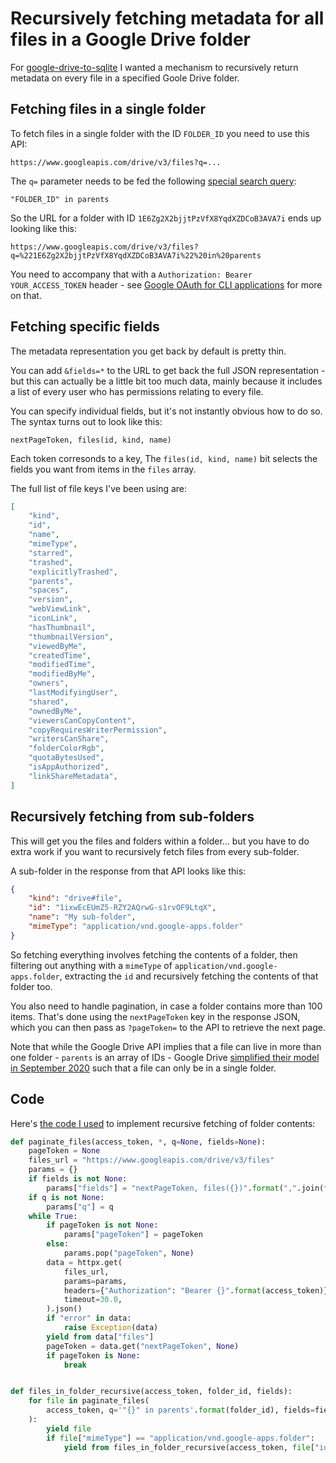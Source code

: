 # Recursively fetching metadata for all files in a Google Drive folder

For [google-drive-to-sqlite](https://github.com/simonw/google-drive-to-sqlite) I wanted a mechanism to recursively return metadata on every file in a specified Goole Drive folder.

## Fetching files in a single folder

To fetch files in a single folder with the ID `FOLDER_ID` you need to use this API:

    https://www.googleapis.com/drive/v3/files?q=...

The `q=` parameter needs to be fed the following [special search query](https://developers.google.com/drive/api/v3/search-files):

    "FOLDER_ID" in parents

So the URL for a folder with ID `1E6Zg2X2bjjtPzVfX8YqdXZDCoB3AVA7i` ends up looking like this:

    https://www.googleapis.com/drive/v3/files?q=%221E6Zg2X2bjjtPzVfX8YqdXZDCoB3AVA7i%22%20in%20parents

You need to accompany that with a `Authorization: Bearer YOUR_ACCESS_TOKEN` header - see [Google OAuth for CLI applications](https://til.simonwillison.net/googlecloud/google-oauth-cli-application) for more on that.

## Fetching specific fields

The metadata representation you get back by default is pretty thin.

You can add `&fields=*` to the URL to get back the full JSON representation - but this can actually be a little bit too much data, mainly because it includes a list of every user who has permissions relating to every file.

You can specify individual fields, but it's not instantly obvious how to do so. The syntax turns out to look like this:

    nextPageToken, files(id, kind, name)

Each token corresonds to a key, The `files(id, kind, name)` bit selects the fields you want from items in the `files` array.

The full list of file keys I've been using are:

```json
[
    "kind",
    "id",
    "name",
    "mimeType",
    "starred",
    "trashed",
    "explicitlyTrashed",
    "parents",
    "spaces",
    "version",
    "webViewLink",
    "iconLink",
    "hasThumbnail",
    "thumbnailVersion",
    "viewedByMe",
    "createdTime",
    "modifiedTime",
    "modifiedByMe",
    "owners",
    "lastModifyingUser",
    "shared",
    "ownedByMe",
    "viewersCanCopyContent",
    "copyRequiresWriterPermission",
    "writersCanShare",
    "folderColorRgb",
    "quotaBytesUsed",
    "isAppAuthorized",
    "linkShareMetadata",
]
```

## Recursively fetching from sub-folders

This will get you the files and folders within a folder... but you have to do extra work if you want to recursively fetch files from every sub-folder.

A sub-folder in the response from that API looks like this:

```json
{
    "kind": "drive#file",
    "id": "1ixwEcEUmZ5-RZY2AQrwG-s1rvOF9LtqX",
    "name": "My sub-folder",
    "mimeType": "application/vnd.google-apps.folder"
}
```
So fetching everything involves fetching the contents of a folder, then filtering out anything with a `mimeType` of `application/vnd.google-apps.folder`, extracting the `id` and recursively fetching the contents of that folder too.

You also need to handle pagination, in case a folder contains more than 100 items. That's done using the `nextPageToken` key in the response JSON, which you can then pass as `?pageToken=` to the API to retrieve the next page.

Note that while the Google Drive API implies that a file can live in more than one folder - `parents` is an array of IDs - Google Drive [simplified their model in September 2020](https://cloud.google.com/blog/products/g-suite/simplifying-google-drives-folder-structure-and-sharing-models) such that a file can only be in a single folder.

## Code

Here's [the code I used](https://github.com/simonw/google-drive-to-sqlite/blob/0.1a0/google_drive_to_sqlite/utils.py) to implement recursive fetching of folder contents:

```python
def paginate_files(access_token, *, q=None, fields=None):
    pageToken = None
    files_url = "https://www.googleapis.com/drive/v3/files"
    params = {}
    if fields is not None:
        params["fields"] = "nextPageToken, files({})".format(",".join(fields))
    if q is not None:
        params["q"] = q
    while True:
        if pageToken is not None:
            params["pageToken"] = pageToken
        else:
            params.pop("pageToken", None)
        data = httpx.get(
            files_url,
            params=params,
            headers={"Authorization": "Bearer {}".format(access_token)},
            timeout=30.0,
        ).json()
        if "error" in data:
            raise Exception(data)
        yield from data["files"]
        pageToken = data.get("nextPageToken", None)
        if pageToken is None:
            break


def files_in_folder_recursive(access_token, folder_id, fields):
    for file in paginate_files(
        access_token, q='"{}" in parents'.format(folder_id), fields=fields
    ):
        yield file
        if file["mimeType"] == "application/vnd.google-apps.folder":
            yield from files_in_folder_recursive(access_token, file["id"], fields)
```
